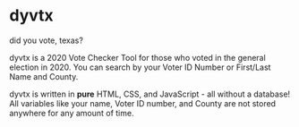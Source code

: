 # dyvtx
did you vote, texas?

dyvtx is a 2020 Vote Checker Tool for those who voted in the general election in 2020. You can search by your Voter ID Number or First/Last Name and County.

dyvtx is written in **pure** HTML, CSS, and JavaScript - all without a database! All variables like your name, Voter ID number, and County are not stored anywhere for any amount of time.
